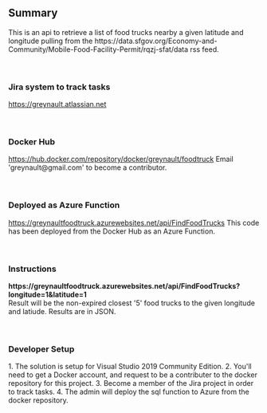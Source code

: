 <h2>Summary</h2>
<div>
   This is an api to retrieve a list of food trucks nearby a given latitude and longitude pulling from the https://data.sfgov.org/Economy-and-Community/Mobile-Food-Facility-Permit/rqzj-sfat/data  rss feed.
</div>

<br />
<br />
<h3>Jira system to track tasks</h3>
<div>
    <a href="https://greynault.atlassian.net/secure/RapidBoard.jspa?rapidView=1&projectKey=FOOD&view=planning.nodetail&issueLimit=100">https://greynault.atlassian.net</a>
</div>

<br />
<br />
<h3>Docker Hub</h3>
<div>
    <a href="https://hub.docker.com/repository/docker/greynault/foodtruck">https://hub.docker.com/repository/docker/greynault/foodtruck</a>
    Email 'greynault@gmail.com' to become a contributor.
</div>

<br />
<br />
<h3>Deployed as Azure Function</h3>
<div>
    <a href="https://greynaultfoodtruck.azurewebsites.net/api/FindFoodTrucks">https://greynaultfoodtruck.azurewebsites.net/api/FindFoodTrucks</a>
    This code has been deployed from the Docker Hub as an Azure Function.
</div>

<br />
<br />
<h3>Instructions</h3>
<div>
    <strong>https://greynaultfoodtruck.azurewebsites.net/api/FindFoodTrucks?longitude=1&latitude=1</strong>
    <br />
    Result will be the non-expired closest '5' food trucks to the given longitude and latiude.  Results are in JSON.
</div>

<br />
<br />
<h3>Developer Setup</h3>
<div>
    1.  The solution is setup for Visual Studio 2019 Community Edition.
    2.  You'll need to get a Docker account, and request to be a contributer to the docker repository for this project.
    3.  Become a member of the Jira project in order to track tasks.
    4.  The admin will deploy the sql function to Azure from the docker repository.
</div>
